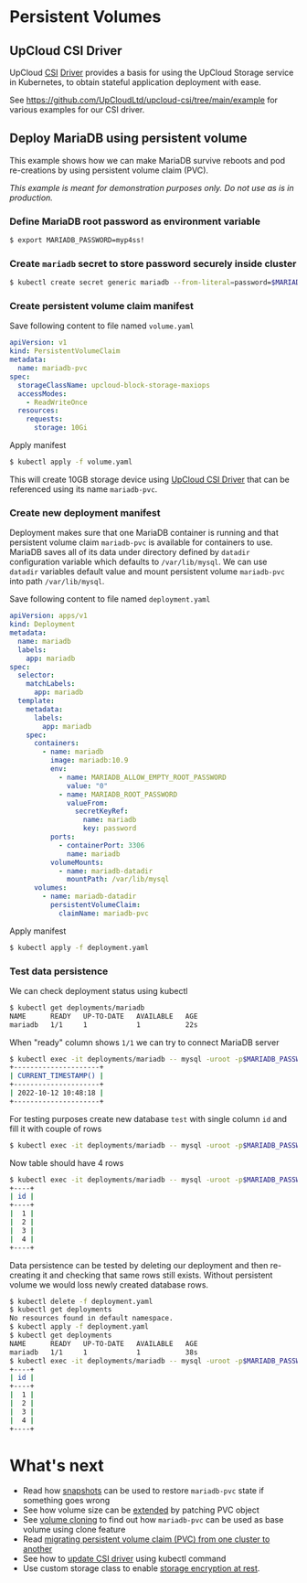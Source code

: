 # Persistent Volumes

## UpCloud CSI Driver

UpCloud [CSI](https://github.com/container-storage-interface/spec) [Driver](https://github.com/UpCloudLtd/upcloud-csi) provides a basis for using the UpCloud Storage service in Kubernetes, to obtain stateful application deployment with ease.

See https://github.com/UpCloudLtd/upcloud-csi/tree/main/example for various examples for our CSI driver.


## Deploy MariaDB using persistent volume

This example shows how we can make MariaDB survive reboots and pod re-creations by using persistent volume claim (PVC).   

*This example is meant for demonstration purposes only. Do not use as is in production.*

### Define MariaDB root password as environment variable
```sh
$ export MARIADB_PASSWORD=myp4ss!
```

### Create `mariadb` secret to store password securely inside cluster
```sh
$ kubectl create secret generic mariadb --from-literal=password=$MARIADB_PASSWORD
```

### Create persistent volume claim manifest

Save following content to file named `volume.yaml`
```yaml
apiVersion: v1
kind: PersistentVolumeClaim
metadata:
  name: mariadb-pvc
spec:
  storageClassName: upcloud-block-storage-maxiops
  accessModes:
    - ReadWriteOnce
  resources:
    requests:
      storage: 10Gi
```

Apply manifest
```sh
$ kubectl apply -f volume.yaml
```

This will create 10GB storage device using [UpCloud CSI Driver](https://github.com/UpCloudLtd/upcloud-csi) that can be referenced using its name `mariadb-pvc`.

### Create new deployment manifest 
Deployment makes sure that one MariaDB container is running and that persistent volume claim `mariadb-pvc` is available for containers to use. 
MariaDB saves all of its data under directory defined by `datadir` configuration variable which defaults to `/var/lib/mysql`. We can use `datadir` variables default value and mount persistent volume `mariadb-pvc` into path `/var/lib/mysql`.

Save following content to file named `deployment.yaml`
```yaml
apiVersion: apps/v1
kind: Deployment
metadata:
  name: mariadb
  labels:
    app: mariadb
spec:
  selector:
    matchLabels:
      app: mariadb
  template:
    metadata:
      labels:
        app: mariadb
    spec:
      containers:
        - name: mariadb
          image: mariadb:10.9
          env:
            - name: MARIADB_ALLOW_EMPTY_ROOT_PASSWORD
              value: "0"
            - name: MARIADB_ROOT_PASSWORD
              valueFrom:
                secretKeyRef:
                  name: mariadb
                  key: password
          ports:
            - containerPort: 3306
              name: mariadb
          volumeMounts:
            - name: mariadb-datadir
              mountPath: /var/lib/mysql
      volumes:
        - name: mariadb-datadir
          persistentVolumeClaim:
            claimName: mariadb-pvc
```

Apply manifest
```sh
$ kubectl apply -f deployment.yaml
```

### Test data persistence 
We can check deployment status using kubectl
```sh
$ kubectl get deployments/mariadb
NAME      READY   UP-TO-DATE   AVAILABLE   AGE
mariadb   1/1     1            1           22s
```
When "ready" column shows `1/1` we can try to connect MariaDB server
```sh
$ kubectl exec -it deployments/mariadb -- mysql -uroot -p$MARIADB_PASSWORD -e "SELECT CURRENT_TIMESTAMP()"
+---------------------+
| CURRENT_TIMESTAMP() |
+---------------------+
| 2022-10-12 10:48:18 |
+---------------------+
```

For testing purposes create new database `test` with single column `id` and fill it with couple of rows
```sh
$ kubectl exec -it deployments/mariadb -- mysql -uroot -p$MARIADB_PASSWORD -e "CREATE DATABASE test;CREATE TABLE test.number(id int PRIMARY KEY);INSERT INTO test.number (id) VALUES (1), (2), (3), (4)"
```
Now table should have 4 rows
```sh
$ kubectl exec -it deployments/mariadb -- mysql -uroot -p$MARIADB_PASSWORD -e "SELECT id FROM test.number";
+----+
| id |
+----+
|  1 |
|  2 |
|  3 |
|  4 |
+----+
```

Data persistence can be tested by deleting our deployment and then re-creating it and checking that same rows still exists. Without persistent volume we would loss newly created database rows.  
```sh
$ kubectl delete -f deployment.yaml
$ kubectl get deployments
No resources found in default namespace.
$ kubectl apply -f deployment.yaml
$ kubectl get deployments
NAME      READY   UP-TO-DATE   AVAILABLE   AGE
mariadb   1/1     1            1           38s
$ kubectl exec -it deployments/mariadb -- mysql -uroot -p$MARIADB_PASSWORD -e "SELECT id FROM test.number";
+----+
| id |
+----+
|  1 |
|  2 |
|  3 |
|  4 |
+----+
```

# What's next
- Read how [snapshots](snapshots.md) can be used to restore `mariadb-pvc` state if something goes wrong
- See how volume size can be [extended](expand.md) by patching PVC object
- See [volume cloning](cloning.md) to find out how `mariadb-pvc` can be used as base volume using clone feature
- Read [migrating persistent volume claim (PVC) from one cluster to another](migration.md)
- See how to [update CSI driver](driver_update.md) using kubectl command
- Use custom storage class to enable [storage encryption at rest](storage_encryption.md).